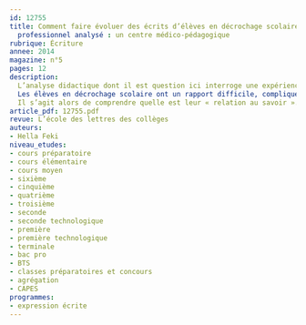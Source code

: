 ```yaml
---
id: 12755
title: Comment faire évoluer des écrits d’élèves en décrochage scolaire ? Contexte
  professionnel analysé : un centre médico-pédagogique
rubrique: Écriture
annee: 2014
magazine: n°5
pages: 12
description: 
  L’analyse didactique dont il est question ici interroge une expérience d’enseignement auprès d’adolescents présentant des troubles sévères du comportement, dans un centre médico-pédagogique. Ces élèves connaissent une période de décrochage scolaire et ont un rapport difficile à la temporalité, au rythme scolaire et à la préparation aux épreuves anticipées de français. Cette étude analyse les gestes professionnels mis en place afin de permettre à ces élèves de reprendre confiance en eux et de faire évoluer leur rapport à l’écrit en usant de stratégies diverses. L’un des moyens mis en œuvre est la prise en compte de la singularité du « sujet lecteur » lors de l’analyse de textes grâce aux « impressions dessinées », au « portrait chinois » et à l’utilisation d’un logiciel d’écriture collaborative, EtherPad.
  Les élèves en décrochage scolaire ont un rapport difficile, compliqué, douloureux, à l’écrit : il faut trouver des moyens de faire évoluer ce rapport tout en leur permettant de reprendre confiance en eux. C’est toute une problématique autour de l’estime de soi qui est donc en jeu, surtout lorsqu’ils passent les épreuves anticipées de français du baccalauréat.
  Il s’agit alors de comprendre quelle est leur « relation au savoir ». La question est au cœur de ce contexte, comme l’est le rapport du patient à la maladie.
article_pdf: 12755.pdf
revue: L’école des lettres des collèges
auteurs:
- Hella Feki
niveau_etudes:
- cours préparatoire
- cours élémentaire
- cours moyen
- sixième
- cinquième
- quatrième
- troisième
- seconde
- seconde technologique
- première
- première technologique
- terminale
- bac pro
- BTS
- classes préparatoires et concours
- agrégation
- CAPES
programmes:
- expression écrite
---
```

